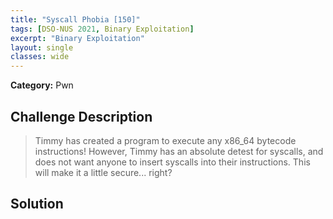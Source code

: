 ```yaml
---
title: "Syscall Phobia [150]"
tags: [DSO-NUS 2021, Binary Exploitation]
excerpt: "Binary Exploitation"
layout: single
classes: wide
--- 
```


**Category:** Pwn

## Challenge Description

> Timmy has created a program to execute any x86_64 bytecode instructions! However, Timmy has an absolute detest for syscalls, and does not want anyone to insert syscalls into their instructions. This will make it a little secure... right?

## Solution